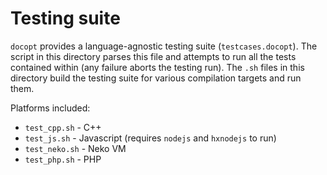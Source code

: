# Testing suite #

`docopt` provides a language-agnostic testing suite (`testcases.docopt`). The script in this directory parses this file and attempts to run all the tests contained within (any failure aborts the testing run). The `.sh` files in this directory build the testing suite for various compilation targets and run them.

Platforms included:

 - `test_cpp.sh` - C++
 - `test_js.sh` - Javascript (requires `nodejs` and `hxnodejs` to run)
 - `test_neko.sh` - Neko VM
 - `test_php.sh` - PHP
